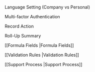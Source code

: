 Language Setting (Company vs Personal)

Multi-factor Authentication

Record Action

Roll-Up Summary

[[Formula Fields |Formula Fields]]

[[Validation Rules |Validation Rules]]

[[Support Process |Support Process]]